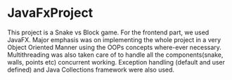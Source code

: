 # JavaFxProject
This project is a Snake vs Block game.
For the frontend part, we used JavaFX. Major emphasis was on implementing the whole project in a very Object Oriented Manner using the OOPs concepts where-ever necessary. Multithreading was also taken care of to handle all the components(snake, walls, points etc) concurrent working. Exception handling (default and user defined) and Java Collections framework were also used.
